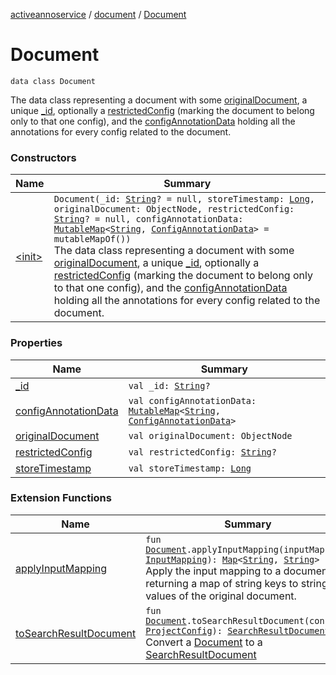 [activeannoservice](../../index.md) / [document](../index.md) / [Document](./index.md)

# Document

`data class Document`

The data class representing a document with some [originalDocument](original-document.md), a unique [_id](_id.md), optionally a [restrictedConfig](restricted-config.md)
(marking the document to belong only to that one config), and the [configAnnotationData](config-annotation-data.md) holding all the annotations
for every config related to the document.

### Constructors

| Name | Summary |
|---|---|
| [&lt;init&gt;](-init-.md) | `Document(_id: `[`String`](https://kotlinlang.org/api/latest/jvm/stdlib/kotlin/-string/index.html)`? = null, storeTimestamp: `[`Long`](https://kotlinlang.org/api/latest/jvm/stdlib/kotlin/-long/index.html)`, originalDocument: ObjectNode, restrictedConfig: `[`String`](https://kotlinlang.org/api/latest/jvm/stdlib/kotlin/-string/index.html)`? = null, configAnnotationData: `[`MutableMap`](https://kotlinlang.org/api/latest/jvm/stdlib/kotlin.collections/-mutable-map/index.html)`<`[`String`](https://kotlinlang.org/api/latest/jvm/stdlib/kotlin/-string/index.html)`, `[`ConfigAnnotationData`](../-config-annotation-data/index.md)`> = mutableMapOf())`<br>The data class representing a document with some [originalDocument](original-document.md), a unique [_id](_id.md), optionally a [restrictedConfig](restricted-config.md) (marking the document to belong only to that one config), and the [configAnnotationData](config-annotation-data.md) holding all the annotations for every config related to the document. |

### Properties

| Name | Summary |
|---|---|
| [_id](_id.md) | `val _id: `[`String`](https://kotlinlang.org/api/latest/jvm/stdlib/kotlin/-string/index.html)`?` |
| [configAnnotationData](config-annotation-data.md) | `val configAnnotationData: `[`MutableMap`](https://kotlinlang.org/api/latest/jvm/stdlib/kotlin.collections/-mutable-map/index.html)`<`[`String`](https://kotlinlang.org/api/latest/jvm/stdlib/kotlin/-string/index.html)`, `[`ConfigAnnotationData`](../-config-annotation-data/index.md)`>` |
| [originalDocument](original-document.md) | `val originalDocument: ObjectNode` |
| [restrictedConfig](restricted-config.md) | `val restrictedConfig: `[`String`](https://kotlinlang.org/api/latest/jvm/stdlib/kotlin/-string/index.html)`?` |
| [storeTimestamp](store-timestamp.md) | `val storeTimestamp: `[`Long`](https://kotlinlang.org/api/latest/jvm/stdlib/kotlin/-long/index.html) |

### Extension Functions

| Name | Summary |
|---|---|
| [applyInputMapping](../apply-input-mapping.md) | `fun `[`Document`](./index.md)`.applyInputMapping(inputMapping: `[`InputMapping`](../../config/-input-mapping/index.md)`): `[`Map`](https://kotlinlang.org/api/latest/jvm/stdlib/kotlin.collections/-map/index.html)`<`[`String`](https://kotlinlang.org/api/latest/jvm/stdlib/kotlin/-string/index.html)`, `[`String`](https://kotlinlang.org/api/latest/jvm/stdlib/kotlin/-string/index.html)`>`<br>Apply the input mapping to a document, returning a map of string keys to string values of the original document. |
| [toSearchResultDocument](../../api/to-search-result-document.md) | `fun `[`Document`](./index.md)`.toSearchResultDocument(config: `[`ProjectConfig`](../../config/-project-config/index.md)`): `[`SearchResultDocument`](../../api/-search-result-document/index.md)<br>Convert a [Document](./index.md) to a [SearchResultDocument](../../api/-search-result-document/index.md) |
